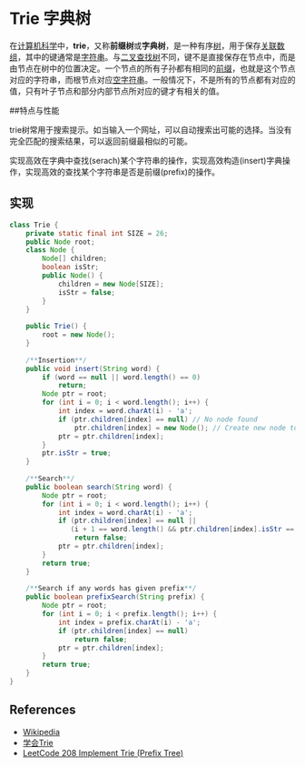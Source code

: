 # Trie 字典树

在[计算机科学](https://zh.wikipedia.org/wiki/%E8%AE%A1%E7%AE%97%E6%9C%BA%E7%A7%91%E5%AD%A6)中，**trie**，又称**前缀树**或**字典树**，是一种有序[树](https://zh.wikipedia.org/wiki/%E6%A0%91_(%E6%95%B0%E6%8D%AE%E7%BB%93%E6%9E%84))，用于保存[关联数组](https://zh.wikipedia.org/wiki/%E5%85%B3%E8%81%94%E6%95%B0%E7%BB%84)，其中的键通常是[字符串](https://zh.wikipedia.org/wiki/%E5%AD%97%E7%AC%A6%E4%B8%B2)。与[二叉查找树](https://zh.wikipedia.org/wiki/%E4%BA%8C%E5%8F%89%E6%9F%A5%E6%89%BE%E6%A0%91)不同，键不是直接保存在节点中，而是由节点在树中的位置决定。一个节点的所有子孙都有相同的[前缀](https://zh.wikipedia.org/wiki/%E5%89%8D%E7%BC%80)，也就是这个节点对应的字符串，而根节点对应[空字符串](https://zh.wikipedia.org/wiki/%E7%A9%BA%E5%AD%97%E7%AC%A6%E4%B8%B2)。一般情况下，不是所有的节点都有对应的值，只有叶子节点和部分内部节点所对应的键才有相关的值。

##特点与性能

trie树常用于搜索提示。如当输入一个网址，可以自动搜索出可能的选择。当没有完全匹配的搜索结果，可以返回前缀最相似的可能。

实现高效在字典中查找(serach)某个字符串的操作，实现高效构造(insert)字典操作，实现高效的查找某个字符串是否是前缀(prefix)的操作。

## 实现

```java
class Trie {
    private static final int SIZE = 26;
    public Node root;
    class Node {
        Node[] children;
        boolean isStr;
        public Node() {
            children = new Node[SIZE];
            isStr = false;
        }
    }
    
    public Trie() {
        root = new Node();
    }
    
    /**Insertion**/
    public void insert(String word) {
        if (word == null || word.length() == 0)
            return;
        Node ptr = root;
        for (int i = 0; i < word.length(); i++) {
            int index = word.charAt(i) - 'a';
            if (ptr.children[index] == null) // No node found
                ptr.children[index] = new Node(); // Create new node to insert char
            ptr = ptr.children[index];
        }
        ptr.isStr = true;
    }
    
    /**Search**/
    public boolean search(String word) {
        Node ptr = root;
        for (int i = 0; i < word.length(); i++) {
            int index = word.charAt(i) - 'a';
            if (ptr.children[index] == null || 
               (i + 1 == word.length() && ptr.children[index].isStr == false)) // char sequence found but not a word
                return false;
            ptr = ptr.children[index];
        }
        return true;
    }
    
    /**Search if any words has given prefix**/
    public boolean prefixSearch(String prefix) {
        Node ptr = root;
        for (int i = 0; i < prefix.length(); i++) {
            int index = prefix.charAt(i) - 'a';
            if (ptr.children[index] == null)
                return false;
            ptr = ptr.children[index];
        }
        return true;
    }
}
```



## References

- [Wikipedia](https://zh.wikipedia.org/wiki/Trie)
- [学会Trie](http://www.yikanggao.com/blog/2017/09/%E5%AD%A6%E4%BC%9ATrie.html)
- [LeetCode 208 Implement Trie (Prefix Tree)](https://leetcode.com/problems/implement-trie-prefix-tree/)